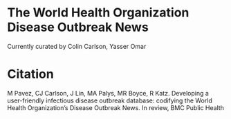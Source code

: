# The World Health Organization Disease Outbreak News

Currently curated by Colin Carlson, Yasser Omar

# Citation

M Pavez, CJ Carlson, J Lin, MA Palys, MR Boyce, R Katz. Developing a user-friendly infectious disease outbreak database: codifying the World Health Organization’s Disease Outbreak News. In review, BMC Public Health
